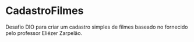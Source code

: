 # CadastroFilmes
Desafio DIO para criar um cadastro simples de filmes baseado no fornecido pelo professor Eliézer Zarpelão.
